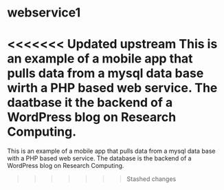 # webservice1
<<<<<<< Updated upstream
This is an example of a mobile app that pulls data from a mysql data base wirth a PHP based web service. The daatbase it the backend of a WordPress blog on Research Computing.
=======
This is an example of a mobile app that pulls data from a mysql data base with a PHP based web service. The database is the backend of a WordPress blog on Research Computing.
>>>>>>> Stashed changes
